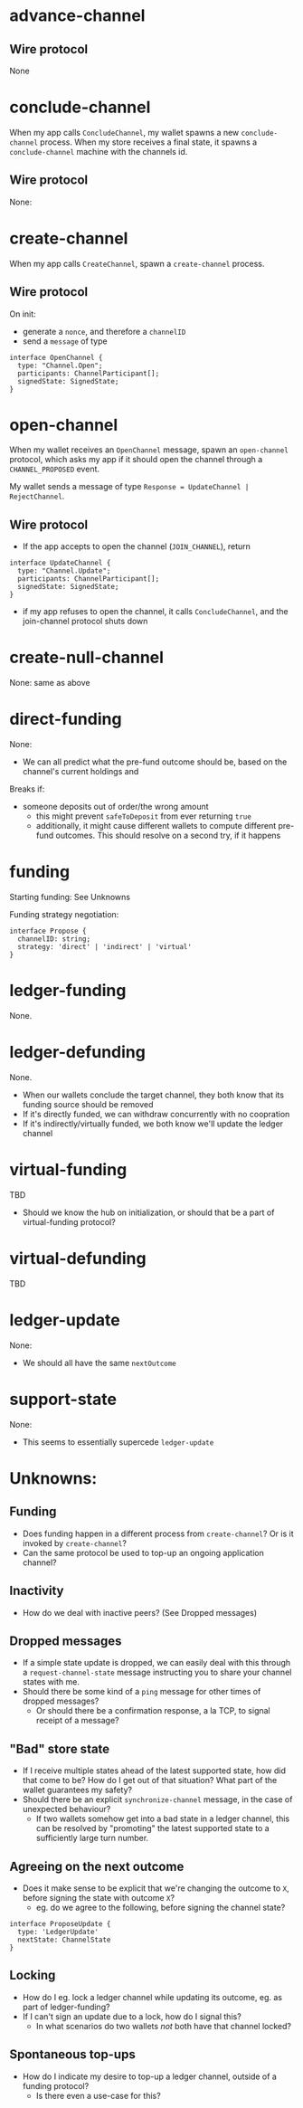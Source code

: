 # advance-channel

## Wire protocol

None

# conclude-channel

When my app calls `ConcludeChannel`, my wallet spawns a new `conclude-channel` process.
When my store receives a final state, it spawns a `conclude-channel` machine with the channels id.

## Wire protocol

None:

# create-channel

When my app calls `CreateChannel`, spawn a `create-channel` process.

## Wire protocol

On init:

- generate a `nonce`, and therefore a `channelID`
- send a `message` of type

```
interface OpenChannel {
  type: "Channel.Open";
  participants: ChannelParticipant[];
  signedState: SignedState;
}
```

# open-channel

When my wallet receives an `OpenChannel` message, spawn an `open-channel` protocol, which asks my app if it should open the channel through a `CHANNEL_PROPOSED` event.

My wallet sends a message of type `Response = UpdateChannel | RejectChannel`.

## Wire protocol

- If the app accepts to open the channel (`JOIN_CHANNEL`), return

```
interface UpdateChannel {
  type: "Channel.Update";
  participants: ChannelParticipant[];
  signedState: SignedState;
}
```

- if my app refuses to open the channel, it calls `ConcludeChannel`, and the join-channel protocol shuts down

# create-null-channel

None: same as above

# direct-funding

None:

- We can all predict what the pre-fund outcome should be, based on the channel's current holdings and

Breaks if:

- someone deposits out of order/the wrong amount
  - this might prevent `safeToDeposit` from ever returning `true`
  - additionally, it might cause different wallets to compute different pre-fund outcomes. This should resolve on a second try, if it happens

# funding

Starting funding: See Unknowns

Funding strategy negotiation:

```
interface Propose {
  channelID: string;
  strategy: 'direct' | 'indirect' | 'virtual'
}
```

# ledger-funding

None.

# ledger-defunding

None.

- When our wallets conclude the target channel, they both know that its funding source should be removed
- If it's directly funded, we can withdraw concurrently with no coopration
- If it's indirectly/virtually funded, we both know we'll update the ledger channel

# virtual-funding

TBD

- Should we know the hub on initialization, or should that be a part of virtual-funding protocol?

# virtual-defunding

TBD

# ledger-update

None:

- We should all have the same `nextOutcome`

# support-state

None:

- This seems to essentially supercede `ledger-update`

# Unknowns:

## Funding

- Does funding happen in a different process from `create-channel`? Or is it invoked by `create-channel`?
- Can the same protocol be used to top-up an ongoing application channel?

## Inactivity

- How do we deal with inactive peers? (See Dropped messages)

## Dropped messages

- If a simple state update is dropped, we can easily deal with this through a `request-channel-state` message instructing you to share your channel states with me.
- Should there be some kind of a `ping` message for other times of dropped messages?
  - Or should there be a confirmation response, a la TCP, to signal receipt of a message?

## "Bad" store state

- If I receive multiple states ahead of the latest supported state, how did that come to be?
  How do I get out of that situation?
  What part of the wallet guarantees my safety?
- Should there be an explicit `synchronize-channel` message, in the case of unexpected behaviour?
  - If two wallets somehow get into a bad state in a ledger channel, this can be resolved by "promoting" the latest supported state to a sufficiently large turn number.

## Agreeing on the next outcome

- Does it make sense to be explicit that we're changing the outcome to `X`, before signing the state with outcome `X`?
  - eg. do we agree to the following, before signing the channel state?

```
interface ProposeUpdate {
  type: 'LedgerUpdate'
  nextState: ChannelState
}
```

## Locking

- How do I eg. lock a ledger channel while updating its outcome, eg. as part of ledger-funding?
- If I can't sign an update due to a lock, how do I signal this?
  - In what scenarios do two wallets _not_ both have that channel locked?

## Spontaneous top-ups

- How do I indicate my desire to top-up a ledger channel, outside of a funding protocol?
  - Is there even a use-case for this?
